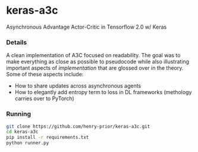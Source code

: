 # keras-a3c
Asynchronous Advantage Actor-Critic in Tensorflow 2.0 w/ Keras

### Details

A clean implementation of A3C focused on readability. The goal was to make everything as close as possible to pseudocode while also illustrating important aspects of _implementation_ that are glossed over in the theory. 
Some of these aspects include: 
- How to share updates across asynchronous agents
- How to elegantly add entropy term to loss in DL frameworks (methology carries over to PyTorch)

### Running

``` bash
git clone https://github.com/henry-prior/keras-a3c.git
cd keras-a3c
pip install -r requirements.txt
python runner.py
```
